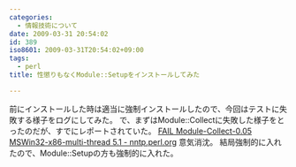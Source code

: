 ```yaml
---
categories:
  - 情報技術について
date: 2009-03-31 20:54:02
id: 389
iso8601: 2009-03-31T20:54:02+09:00
tags:
  - perl
title: 性懲りもなくModule::Setupをインストールしてみた

---
```


<p>前にインストールした時は適当に強制インストールしたので、今回はテストに失敗する様子をログにしてみた。
で、まずはModule::Collectに失敗した様子をとったのだが、すでにレポートされていた。
<a href="http://www.cpantesters.org/cpan/report/03253607-b19f-3f77-b713-d32bba55d77f" target="_blank">FAIL Module-Collect-0.05 MSWin32-x86-multi-thread 5.1 - nntp.perl.org</a>
意気消沈。
結局強制的に入れたので、Module::Setupの方も強制的に入れた。</p>
    	